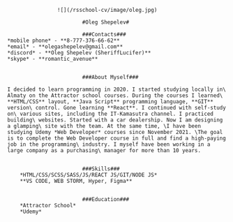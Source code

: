                    ![](/rsschool-cv/image/oleg.jpg)
                            
                            #Oleg Shepelev#

                            ###Contacts###
    *mobile phone* - **8-777-376-66-62**
    *email* - **olegashepelev@gmail.com**
    *discord* - **Oleg Shepelev (SheriffLucifer)**
    *skype* - **romantic_avenue**


                            ###About Myself###

    I decided to learn programming in 2020. I started studying locally in\ Almaty on the Attractor school courses. During the courses I learned\ **HTML/CSS** layout, **Java Script** programming language, **GIT** version\ control. Gone learning **React**. I continued with self-study on\ various sites, including the IT-Kamasutra channel. I practiced building\ websites. Started with a car dealership. Now I am designing a glamping\ site with the team. At the same time, \I have been studying Udemy *Web Developer* courses since November 2021. \The goal is to complete the Web Developer course in full and find a high-paying job in the programming\ industry. I myself have been working in a large company as a purchasing\ manager for more than 10 years.


                            ###Skills###
        *HTML/CSS/SCSS/SASS/JS/REACT JS/GIT/NODE JS*
        **VS CODE, WEB STORM, Hyper, Figma**  


                            ###Education###
        *Attractor School*
        *Udemy*